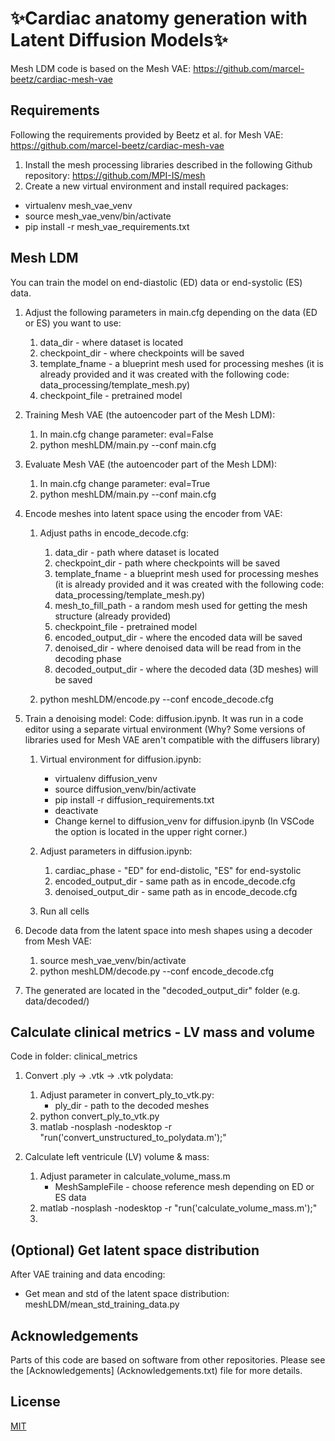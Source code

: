 # ✨Cardiac anatomy generation with Latent Diffusion Models✨

Mesh LDM code is based on the Mesh VAE: https://github.com/marcel-beetz/cardiac-mesh-vae

## Requirements
Following the requirements provided by Beetz et al. for Mesh VAE: https://github.com/marcel-beetz/cardiac-mesh-vae

1. Install the mesh processing libraries described in the following Github repository: https://github.com/MPI-IS/mesh
2. Create a new virtual environment and install required packages:
* virtualenv mesh_vae_venv
* source mesh_vae_venv/bin/activate
* pip install -r mesh_vae_requirements.txt


## Mesh LDM
You can train the model on end-diastolic (ED) data or end-systolic (ES) data.

1. Adjust the following parameters in main.cfg depending on the data (ED or ES) you want to use:
    1. data_dir - where dataset is located
    2. checkpoint_dir - where checkpoints will be saved
    3. template_fname - a blueprint mesh used for processing meshes (it is already provided and it was created with the following code: data_processing/template_mesh.py)
    4. checkpoint_file - pretrained model


2. Training Mesh VAE (the autoencoder part of the Mesh LDM):
    1. In main.cfg change parameter: eval=False
    2. python meshLDM/main.py --conf main.cfg


3. Evaluate Mesh VAE (the autoencoder part of the Mesh LDM):
    1. In main.cfg change parameter: eval=True
    2. python meshLDM/main.py --conf main.cfg


4. Encode meshes into latent space using the encoder from VAE:
    1. Adjust paths in encode_decode.cfg:
        1. data_dir - path where dataset is located
        2. checkpoint_dir - path where checkpoints will be saved
        3. template_fname - a blueprint mesh used for processing meshes (it is already provided and it was created with the following code: data_processing/template_mesh.py)
        4. mesh_to_fill_path - a random mesh used for getting the mesh structure (already provided)
        5. checkpoint_file - pretrained model
        6. encoded_output_dir - where the encoded data will be saved
        7. denoised_dir - where denoised data will be read from in the decoding phase
        8. decoded_output_dir - where the decoded data (3D meshes) will be saved

    2. python meshLDM/encode.py --conf encode_decode.cfg


5. Train a denoising model:
    Code: diffusion.ipynb. It was run in a code editor using a separate virtual environment (Why? Some versions of libraries used for Mesh VAE aren't compatible with the diffusers library)

    1. Virtual environment for diffusion.ipynb:
        * virtualenv diffusion_venv
        * source diffusion_venv/bin/activate
        * pip install -r diffusion_requirements.txt
        * deactivate
        * Change kernel to diffusion_venv for diffusion.ipynb (In VSCode the option is located in the upper right corner.)

    2. Adjust parameters in diffusion.ipynb:
        1. cardiac_phase - "ED" for end-distolic, "ES" for end-systolic
        2. encoded_output_dir - same path as in encode_decode.cfg
        3. denoised_output_dir - same path as in encode_decode.cfg

    3. Run all cells


6. Decode data from the latent space into mesh shapes using a decoder from Mesh VAE:
    1. source mesh_vae_venv/bin/activate
    2. python meshLDM/decode.py --conf encode_decode.cfg


7. The generated are located in the "decoded_output_dir" folder (e.g. data/decoded/)


## Calculate clinical metrics - LV mass and volume
Code in folder: clinical_metrics

1. Convert .ply -> .vtk -> .vtk polydata:
    1. Adjust parameter in convert_ply_to_vtk.py:
        * ply_dir - path to the decoded meshes
    2. python convert_ply_to_vtk.py
    3. matlab  -nosplash -nodesktop -r "run('convert_unstructured_to_polydata.m');"


2. Calculate left ventricule (LV) volume & mass:
    1. Adjust parameter in calculate_volume_mass.m
        * MeshSampleFile - choose reference mesh depending on ED or ES data
    2. matlab -nosplash -nodesktop -r "run('calculate_volume_mass.m');"
    3. 

## (Optional) Get latent space distribution
After VAE training and data encoding:
* Get mean and std of the latent space distribution: meshLDM/mean_std_training_data.py

## Acknowledgements
Parts of this code are based on software from other repositories. Please see the [Acknowledgements] (Acknowledgements.txt) file for more details.

## License
[MIT](LICENSE.txt)

